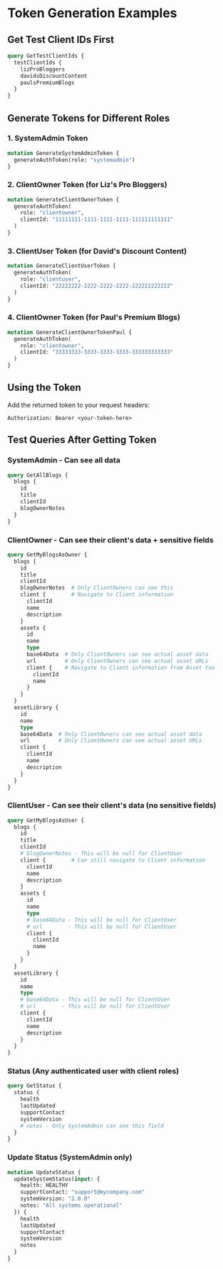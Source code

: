 # Token Generation Examples

## Get Test Client IDs First

```graphql
query GetTestClientIds {
  testClientIds {
    lizProBloggers
    davidsDiscountContent
    paulsPremiumBlogs
  }
}
```

## Generate Tokens for Different Roles

### 1. SystemAdmin Token
```graphql
mutation GenerateSystemAdminToken {
  generateAuthToken(role: "systemadmin") 
}
```

### 2. ClientOwner Token (for Liz's Pro Bloggers)
```graphql
mutation GenerateClientOwnerToken {
  generateAuthToken(
    role: "clientowner", 
    clientId: "11111111-1111-1111-1111-111111111111"
  )
}
```

### 3. ClientUser Token (for David's Discount Content)
```graphql
mutation GenerateClientUserToken {
  generateAuthToken(
    role: "clientuser", 
    clientId: "22222222-2222-2222-2222-222222222222"
  )
}
```

### 4. ClientOwner Token (for Paul's Premium Blogs)
```graphql
mutation GenerateClientOwnerTokenPaul {
  generateAuthToken(
    role: "clientowner", 
    clientId: "33333333-3333-3333-3333-333333333333"
  )
}
```

## Using the Token

Add the returned token to your request headers:
```
Authorization: Bearer <your-token-here>
```

## Test Queries After Getting Token

### SystemAdmin - Can see all data
```graphql
query GetAllBlogs {
  blogs {
    id
    title
    clientId
    blogOwnerNotes
  }
}
```

### ClientOwner - Can see their client's data + sensitive fields
```graphql
query GetMyBlogsAsOwner {
  blogs {
    id
    title
    clientId
    blogOwnerNotes  # Only ClientOwners can see this
    client {        # Navigate to Client information
      clientId
      name
      description
    }
    assets {
      id
      name
      type
      base64Data  # Only ClientOwners can see actual asset data
      url         # Only ClientOwners can see actual asset URLs
      client {    # Navigate to Client information from Asset too
        clientId
        name
      }
    }
  }
  assetLibrary {
    id
    name
    type
    base64Data  # Only ClientOwners can see actual asset data
    url         # Only ClientOwners can see actual asset URLs
    client {
      clientId
      name
      description
    }
  }
}
```

### ClientUser - Can see their client's data (no sensitive fields)
```graphql
query GetMyBlogsAsUser {
  blogs {
    id
    title
    clientId
    # blogOwnerNotes - This will be null for ClientUser
    client {        # Can still navigate to Client information
      clientId
      name
      description
    }
    assets {
      id
      name
      type
      # base64Data - This will be null for ClientUser
      # url        - This will be null for ClientUser
      client {
        clientId
        name
      }
    }
  }
  assetLibrary {
    id
    name
    type
    # base64Data - This will be null for ClientUser
    # url        - This will be null for ClientUser
    client {
      clientId
      name
      description
    }
  }
}
```

### Status (Any authenticated user with client roles)
```graphql
query GetStatus {
  status {
    health
    lastUpdated
    supportContact
    systemVersion
    # notes - Only SystemAdmin can see this field
  }
}
```

### Update Status (SystemAdmin only)
```graphql
mutation UpdateStatus {
  updateSystemStatus(input: {
    health: HEALTHY
    supportContact: "support@mycompany.com"
    systemVersion: "2.0.0"
    notes: "All systems operational"
  }) {
    health
    lastUpdated
    supportContact
    systemVersion
    notes
  }
}
```